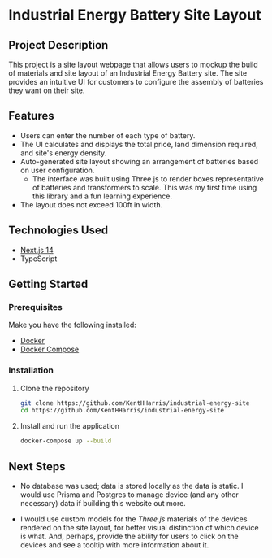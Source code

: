 # Industrial Energy Battery Site Layout

## Project Description
This project is a site layout webpage that allows users to mockup the build of materials and site layout of an Industrial Energy Battery site. The site provides an intuitive UI for customers to configure the assembly of batteries they want on their site.

## Features
- Users can enter the number of each type of battery.
- The UI calculates and displays the total price, land dimension required, and site's energy density.
- Auto-generated site layout showing an arrangement of batteries based on user configuration.
   - The interface was built using Three.js to render boxes representative of batteries and transformers to scale. This was my first time using this library and a fun learning experience.
- The layout does not exceed 100ft in width.

## Technologies Used
- [Next.js 14](https://nextjs.org/)
- TypeScript

## Getting Started

### Prerequisites
Make you have the following installed:
- [Docker](https://www.docker.com/)
- [Docker Compose](https://docs.docker.com/compose/)

### Installation
1. Clone the repository
   ```bash
   git clone https://github.com/KentHHarris/industrial-energy-site
   cd https://github.com/KentHHarris/industrial-energy-site


2. Install and run the application
   ```bash
   docker-compose up --build

## Next Steps
- No database was used; data is stored locally as the data is static. I would use Prisma and Postgres to manage device (and any other necessary) data if building this website out more.

- I would use custom models for the *Three.js* materials of the devices rendered on the site layout, for better visual distinction of which device is what. And, perhaps, provide the ability for users to click on the devices and see a tooltip with more information about it.

